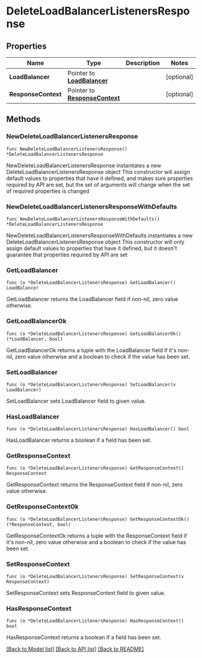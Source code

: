 # DeleteLoadBalancerListenersResponse

## Properties

Name | Type | Description | Notes
------------ | ------------- | ------------- | -------------
**LoadBalancer** | Pointer to [**LoadBalancer**](LoadBalancer.md) |  | [optional] 
**ResponseContext** | Pointer to [**ResponseContext**](ResponseContext.md) |  | [optional] 

## Methods

### NewDeleteLoadBalancerListenersResponse

`func NewDeleteLoadBalancerListenersResponse() *DeleteLoadBalancerListenersResponse`

NewDeleteLoadBalancerListenersResponse instantiates a new DeleteLoadBalancerListenersResponse object
This constructor will assign default values to properties that have it defined,
and makes sure properties required by API are set, but the set of arguments
will change when the set of required properties is changed

### NewDeleteLoadBalancerListenersResponseWithDefaults

`func NewDeleteLoadBalancerListenersResponseWithDefaults() *DeleteLoadBalancerListenersResponse`

NewDeleteLoadBalancerListenersResponseWithDefaults instantiates a new DeleteLoadBalancerListenersResponse object
This constructor will only assign default values to properties that have it defined,
but it doesn't guarantee that properties required by API are set

### GetLoadBalancer

`func (o *DeleteLoadBalancerListenersResponse) GetLoadBalancer() LoadBalancer`

GetLoadBalancer returns the LoadBalancer field if non-nil, zero value otherwise.

### GetLoadBalancerOk

`func (o *DeleteLoadBalancerListenersResponse) GetLoadBalancerOk() (*LoadBalancer, bool)`

GetLoadBalancerOk returns a tuple with the LoadBalancer field if it's non-nil, zero value otherwise
and a boolean to check if the value has been set.

### SetLoadBalancer

`func (o *DeleteLoadBalancerListenersResponse) SetLoadBalancer(v LoadBalancer)`

SetLoadBalancer sets LoadBalancer field to given value.

### HasLoadBalancer

`func (o *DeleteLoadBalancerListenersResponse) HasLoadBalancer() bool`

HasLoadBalancer returns a boolean if a field has been set.

### GetResponseContext

`func (o *DeleteLoadBalancerListenersResponse) GetResponseContext() ResponseContext`

GetResponseContext returns the ResponseContext field if non-nil, zero value otherwise.

### GetResponseContextOk

`func (o *DeleteLoadBalancerListenersResponse) GetResponseContextOk() (*ResponseContext, bool)`

GetResponseContextOk returns a tuple with the ResponseContext field if it's non-nil, zero value otherwise
and a boolean to check if the value has been set.

### SetResponseContext

`func (o *DeleteLoadBalancerListenersResponse) SetResponseContext(v ResponseContext)`

SetResponseContext sets ResponseContext field to given value.

### HasResponseContext

`func (o *DeleteLoadBalancerListenersResponse) HasResponseContext() bool`

HasResponseContext returns a boolean if a field has been set.


[[Back to Model list]](../README.md#documentation-for-models) [[Back to API list]](../README.md#documentation-for-api-endpoints) [[Back to README]](../README.md)


